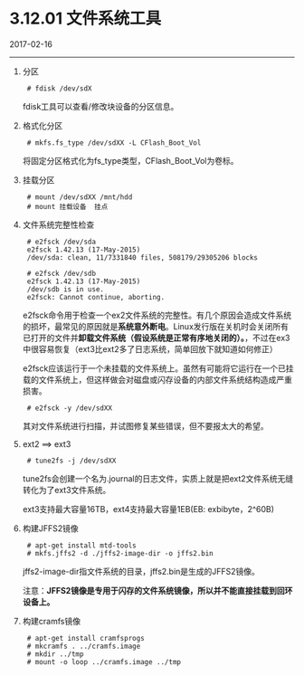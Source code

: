 # 3.12.01 文件系统工具

2017-02-16

-------------

1. 分区

        # fdisk /dev/sdX
    
    fdisk工具可以查看/修改块设备的分区信息。

2. 格式化分区

        # mkfs.fs_type /dev/sdXX -L CFlash_Boot_Vol

    将固定分区格式化为fs_type类型，CFlash_Boot_Vol为卷标。

3. 挂载分区

        # mount /dev/sdXX /mnt/hdd
        # mount 挂载设备  挂点

4. 文件系统完整性检查

        # e2fsck /dev/sda
        e2fsck 1.42.13 (17-May-2015)
        /dev/sda: clean, 11/7331840 files, 508179/29305206 blocks

        # e2fsck /dev/sdb
        e2fsck 1.42.13 (17-May-2015)
        /dev/sdb is in use.
        e2fsck: Cannot continue, aborting.

    e2fsck命令用于检查一个ex2文件系统的完整性。有几个原因会造成文件系统的损坏，最常见的原因就是**系统意外断电**。Linux发行版在关机时会关闭所有已打开的文件并**卸载文件系统（假设系统是正常有序地关闭的）。**，不过在ex3中很容易恢复（ext3比ext2多了日志系统，简单回放下就知道如何修正）

    e2fsck应该运行于一个未挂载的文件系统上。虽然有可能将它运行在一个已挂载的文件系统上，但这样做会对磁盘或闪存设备的内部文件系统结构造成严重损害。

        # e2fsck -y /dev/sdXX

    其对文件系统进行扫描，并试图修复某些错误，但不要报太大的希望。

5. ext2 ==> ext3

        # tune2fs -j /dev/sdXX

    tune2fs会创建一个名为.journal的日志文件，实质上就是把ext2文件系统无缝转化为了ext3文件系统。
    
    ext3支持最大容量16TB，ext4支持最大容量1EB(EB: exbibyte，2^60B)

6. 构建JFFS2镜像

        # apt-get install mtd-tools
        # mkfs.jffs2 -d ./jffs2-image-dir -o jffs2.bin

    jffs2-image-dir指文件系统的目录，jffs2.bin是生成的JFFS2镜像。

    注意：**JFFS2镜像是专用于闪存的文件系统镜像，所以并不能直接挂载到回环设备上。**

7. 构建cramfs镜像

        # apt-get install cramfsprogs
        # mkcramfs . ../cramfs.image
        # mkdir ../tmp
        # mount -o loop ../cramfs.image ../tmp
